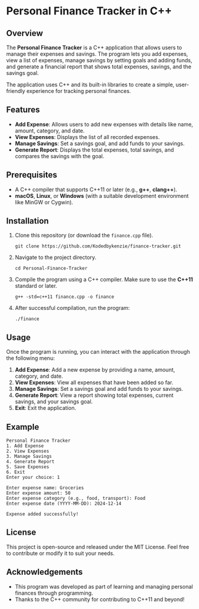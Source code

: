 # Personal Finance Tracker in C++

## Overview

The **Personal Finance Tracker** is a C++ application that allows users to manage their expenses and savings. The program lets you add expenses, view a list of expenses, manage savings by setting goals and adding funds, and generate a financial report that shows total expenses, savings, and the savings goal.

The application uses C++ and its built-in libraries to create a simple, user-friendly experience for tracking personal finances.

## Features

- **Add Expense**: Allows users to add new expenses with details like name, amount, category, and date.
- **View Expenses**: Displays the list of all recorded expenses.
- **Manage Savings**: Set a savings goal, and add funds to your savings.
- **Generate Report**: Displays the total expenses, total savings, and compares the savings with the goal.

## Prerequisites

- A C++ compiler that supports C++11 or later (e.g., **g++**, **clang++**).
- **macOS**, **Linux**, or **Windows** (with a suitable development environment like MinGW or Cygwin).

## Installation

1. Clone this repository (or download the `finance.cpp` file).
   ```
   git clone https://github.com/Kodedbykenzie/finance-tracker.git
   ```

2. Navigate to the project directory.
   ```
   cd Personal-Finance-Tracker
   ```

3. Compile the program using a C++ compiler. Make sure to use the **C++11** standard or later.
   ```
   g++ -std=c++11 finance.cpp -o finance
   ```

4. After successful compilation, run the program:
   ```
   ./finance
   ```

## Usage

Once the program is running, you can interact with the application through the following menu:

1. **Add Expense**: Add a new expense by providing a name, amount, category, and date.
2. **View Expenses**: View all expenses that have been added so far.
3. **Manage Savings**: Set a savings goal and add funds to your savings.
4. **Generate Report**: View a report showing total expenses, current savings, and your savings goal.
5. **Exit**: Exit the application.

## Example

```
Personal Finance Tracker
1. Add Expense
2. View Expenses
3. Manage Savings
4. Generate Report
5. Save Expenses
6. Exit
Enter your choice: 1

Enter expense name: Groceries
Enter expense amount: 50
Enter expense category (e.g., food, transport): Food
Enter expense date (YYYY-MM-DD): 2024-12-14

Expense added successfully!
```

## License

This project is open-source and released under the MIT License. Feel free to contribute or modify it to suit your needs.

## Acknowledgements

- This program was developed as part of learning and managing personal finances through programming.
- Thanks to the C++ community for contributing to C++11 and beyond!
